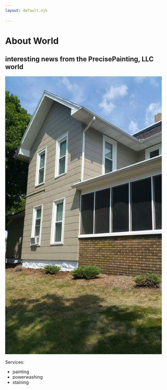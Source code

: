 ```yaml
---
layout: default.njk

---
```



# About World 
## interesting news from the PrecisePainting, LLC world
![Hero Image](/img/house.jpg)

Services:
* painting
* powerwashing
* staining